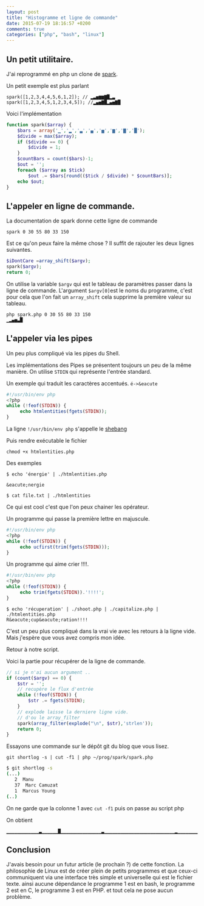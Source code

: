 ```yaml
---
layout: post
title: "Histogramme et ligne de commande"
date: 2015-07-19 18:16:57 +0200
comments: true
categories: ["php", "bash", "linux"] 
---
```


## Un petit utilitaire.

J'ai reprogrammé en php un clone de [spark](https://github.com/holman/spark).

Un petit exemple est plus parlant

```
spark([1,2,3,4,4,5,6,1,2]); // ▂▃▅▆▆▇█▂▃
spark([1,2,3,4,5,1,2,3,4,5]); //▂▄▅▇█▂▄▅▇█
```

Voici l'implémentation

``` php
function spark($array) {
    $bars = array('▁','▂','▃','▄','▅','▆','▇','█');
    $divide = max($array);
    if ($divide == 0) {
        $divide = 1;
    }
    $countBars = count($bars)-1;
    $out = '';
    foreach ($array as $tick)
        $out .= $bars[round(($tick / $divide) * $countBars)];
    echo $out;
}
```

## L'appeler en ligne de commande.

La documentation de spark donne cette ligne de commande
```
spark 0 30 55 80 33 150
```

Est ce qu'on peux faire la même chose ? Il suffit de rajouter les deux lignes suivantes.
``` php
$iDontCare =array_shift($argv);
spark($argv);
return 0;
```

On utilise la variable `$argv` qui est le tableau de paramètres passer dans la ligne de commande. L'argument `$argv[0]`est le noms du programme, c'est pour cela que l'on fait un `array_shift` cela supprime la première valeur su tableau.

```
php spark.php 0 30 55 80 33 150
▁▂▄▅▃█
```

## L'appeler via les pipes

Un peu plus compliqué via les pipes du Shell.

Les implémentations des Pipes se présentent toujours un peu de la même manière. On utilise `STDIN`  qui représente l'entrée standard.

Un exemple qui traduit les caractères accentués. `é->&eacute`

``` php
#!/usr/bin/env php
<?php
while (!feof(STDIN)) {
     echo htmlentities(fgets(STDIN));
}
```

La ligne `!/usr/bin/env php` s'appelle le [shebang](https://fr.wikipedia.org/wiki/Shebang)

Puis rendre exécutable le fichier 
```
chmod +x htmlentities.php
```
Des exemples 
```
$ echo 'énergie' | ./htmlentities.php

&eacute;nergie

$ cat file.txt | ./htmlentities
```

Ce qui est cool c'est que l'on peux chainer les opérateur.

Un programme qui passe la première lettre en majuscule.

``` php
#!/usr/bin/env php
<?php
while (!feof(STDIN)) {
     echo ucfirst(trim(fgets(STDIN)));
}
```

Un programme qui aime crier !!!!.

``` php
#!/usr/bin/env php
<?php
while (!feof(STDIN)) {
     echo trim(fgets(STDIN)).'!!!!';
}
```

```
$ echo 'récuperation' | ./shoot.php | ./capitalize.php | ./htmlentities.php
R&eacute;cup&eacute;ration!!!!
```

C'est un peu plus compliqué dans la vrai vie avec les retours à la ligne vide. Mais j'espère que vous avez compris mon idée.

Retour à notre script.

Voici la partie pour récupérer de la ligne de commande.
``` php
// si je n'ai aucun argument ..
if (count($argv) == 0) {
    $str = '';
    // recupère le flux d'entrée
    while (!feof(STDIN)) {
        $str .= fgets(STDIN);
    }
    // explode laisse la derniere ligne vide.
    // d'ou le array_filter
    spark(array_filter(explode("\n", $str),'strlen'));
    return 0;
}
```

Essayons une commande sur le dépôt git du blog que vous lisez.
```
git shortlog -s | cut -f1 | php ~/prog/spark/spark.php
```
``` sh
$ git shortlog -s
(...)
   2  Manu
   37  Marc Camuzat
   1  Marcus Young
(..)
```

On ne garde que la colonne 1 avec `cut -f1` puis on passe au script php

On obtient
```
▁▁▁▁▁▁▁▁▁▁▁▁▃▁▁▁▁▁▁█▁▁▁▁▁▁▁▁▁▁▁▁▁▁▁▃▁▁▁▁▁▁▁▁▁▁▁▁▁▁▁▁▁▁▁▁▁▁▁▁▁▁▂▁▁▁▁▁▁▁▁▁▁▁▁▁▁▁▁▁▁▂▁▁▁▁▁▁▁▁▁▁▁▁▁▁▁▁▁▁▁▁▁▁▁▁▁▁▁▁▁▁▁▁▁▁▁▁▁▁▁▁▁▁▁▁▁▁▁▁▁▁▁▁
```

## Conclusion

J'avais besoin pour un futur article (le prochain ?) de cette fonction.
La philosophie de Linux est de créer plein de petits programmes et que ceux-ci communiquent via une interface très simple et universelle qui est le fichier texte. ainsi aucune dépendance le programme 1 est en bash, le programme 2 est en C, le programme 3 est en PHP. et tout cela ne pose aucun problème.
